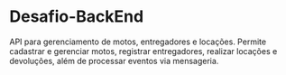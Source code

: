 # Desafio-BackEnd
API para gerenciamento de motos, entregadores e locações. Permite cadastrar e gerenciar motos, registrar entregadores, realizar locações e devoluções, além de processar eventos via mensageria.
